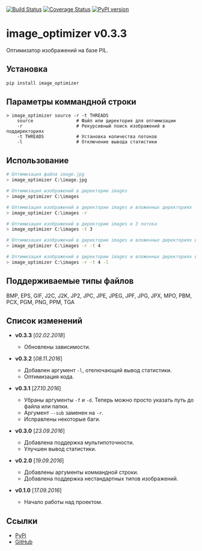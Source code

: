 [![Build Status](https://travis-ci.org/Bobsans/image-optimizer.svg?branch=master)](https://travis-ci.org/Bobsans/image-optimizer)
[![Coverage Status](https://coveralls.io/repos/github/Bobsans/image-optimizer/badge.svg?branch=master)](https://coveralls.io/github/Bobsans/image-optimizer?branch=master)
[![PyPI version](https://badge.fury.io/py/image_optimizer.svg)](https://badge.fury.io/py/image_optimizer)

image_optimizer v0.3.3
======================================

Оптимизатор изображений на базе PIL.


Установка
--------------------------------------
```bash
pip install image_optimizer
```


Параметры коммандной строки
--------------------------------------
```
> image_optimizer source -r -t THREADS
    source                # Файл или директория для оптимизации
    -r                    # Рекурсивный поиск изображений в поддиректориях
    -t THREADS            # Установка количества потоков
    -l                    # Отключение вывода статистики
```


Использование
--------------------------------------
```bash
# Оптимизация файла image.jpg
> image_optimizer C:\image.jpg

# Оптимизация изображений в директории images
> image_optimizer C:\images

# Оптимизация изображений в директории images и вложенных директориях
> image_optimizer C:\images -r

# Оптимизация изображений в директории images в 3 потока
> image_optimizer C:\images -t 3

# Оптимизация изображений в директории images и вложенных директориях в 4 потока
> image_optimizer C:\images -r -t 4

# Оптимизация изображений в директории images и вложенных директориях в 4 потока без вывода информации
> image_optimizer C:\images -r -t 4 -l
```


Поддерживаемые типы файлов
--------------------------------------
BMP, EPS, GIF, J2C, J2K, JP2, JPC, JPE, JPEG, JPF, JPG, JPX, MPO, PBM, PCX, PGM, PNG, PPM, TGA


Список изменений
--------------------------------------
* **v0.3.3** \[_02.02.2018_\]

    - Обновлены зависимости.

* **v0.3.2** \[_08.11.2016_\]

    - Добавлен аргумент `-l`, отелючающий вывод статистики.
    - Оптимизация кода.

* **v0.3.1** \[_27.10.2016_\]

    - Убраны аргументы `-f` и `-d`. Теперь можно просто указать путь до файла или папки.
    - Аргумент `--sub` заменен на `-r`.
    - Исправлены некоторые баги.

* **v0.3.0** \[_23.09.2016_\]

    - Добавлена поддержка мультипоточности.
    - Улучшен вывод статистики.

* **v0.2.0** \[_19.09.2016_\]

    - Добавлены аргументы коммандной строки.
    - Добавлена поддержка нестандартных типов изображений.

* **v0.1.0** \[_17.09.2016_\]

    - Начало работы над проектом.


Ссылки
--------------------------------------
- [PyPi](https://pypi.python.org/pypi/image_optimizer)
- [GitHub](https://github.com/Bobsans/image-optimizer)
